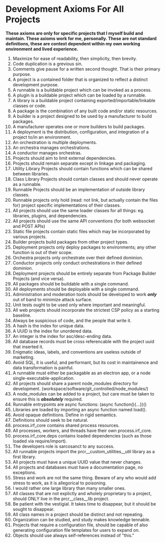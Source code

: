 # Development Axioms For All Projects

**These axioms are only for specific projects that I myself build and maintain.  These axioms work for me, personally.  These are not standard definitions, these are context dependent within my own working environment and lived experience.**


1. Maximize for ease of readability, then simplicity, then brevity.
2. Code duplication is a grevious sin.
3. Comments give pause for a written second thought.  That is their primary purpose.
4. A project is a contained folder that is organized to reflect a distinct development purpose.
5. A runnable is a buildable project which can be invoked as a process.
6. A plugin is a buildable project which can be loaded by a runnable.
7. A library is a buildable project containing exported/importable/linkable classes or code.
8. A package is the combination of any built code and/or static resources.
9. A builder is a project designed to be used by a manufacturer to build packages.
10. A manufacturer operates one or more builders to build packages.
11. A deployment is the distribution, configuration, and integration of a project to/in an environment.
12. An orchestration is multiple deployments.
13. An orchestra manages orchestrations.
14. A conductor manages orchestras.
15. Projects should aim to limit external dependencies.
16. Projects should remain separate except in linkage and packaging.
17. Utility Library Projects should contain functions which can be shared between libraries.
18. Class Library Projects should contain classes and should never operate as a runnable.
19. Runnable Projects should be an implementation of outside library classes.  
20. Runnable projects only hold (read: not link, but actually contain the files for) project specific implementations of their classes.
21. All projects should use the same loader classes for all things: eg. libraries, plugins, and dependencies.
22. All projects should use the same API conventions (for both websocket and POST APIs)
23. Static file projects contain static files which may be incorporated by various projects.
24. Builder projects build packages from other project types.
25. Deployment projects only deploy packages to environments; any other function is out of their scope.
26. Orchestra projects only orchestrate over their defined dominion.
27. Conductor projects only conduct orchestrations in their defined dominion.
28. Deployment projects should be entirely separate from Package Builder Projects (and vice versa).
29. All packages should be buildable with a single command.
30. All deployments should be deployable with a single command.
31. Administration and moderation tools should be developed to work ***only*** out of band to minimize attack surface.
32. Unit tests ought to be used only where important and meaningful.
33. All web projects should incorporate the strictest CSP policy as a starting baseline.
34. Always be suspicious of code, and the people that write it.
35. A hash is the index for unique data.
36. A UUID is the index for unordered data.
37. An integer is the index for asc/desc-ending data.
38. All database records must be cross referencable with the project uuid that inserted it.
39. Enigmatic ideas, labels, and conventions are useless outside of marketing.
40. Avoid SQL, it is useful, and performant, but its cost in maintainence and data transformation is painful.
41. A runnable must either be packagable as an electron app, or a node single-executable-application.
42. All projects should share a parent node_modules directory for development. (workspace/software/git_controlled/node_modules/)
43. A node_modules can be added to a project, but care must be taken to ensure this is ***absolutely*** required.
44. Runnable entrypoints are async functions: (async function(){...})()
45. Libraries are loaded by importing an async function named load().
46. Avoid opaque definitions.  Define in rigid semantics.
47. Definitions should seek to be natural.
48. process.irf_core contains shared process resources.  
49. All processes, workers, and threads have their own process.irf_core.
50. process.irf_core.deps contains loaded dependencies (such as those loaded via require/import).
51. The developers role is sarcosanct to any success.
52. All runnable projects import the prcr__custom_utilities__util library as a first library. 
53. All projects must have a unique UUID value that never changes.
54. All projects and databases must have a documentation page, no exceptions.
55. Stress and work are not the same thing.  Beware of any who would add stress to work, as it is allegorical to poisoning.
56. I would rather one large library than many smaller ones.
57. All classes that are not explictly and wholely proprietary to a project, should ONLY live in the prcr__class__lib project.
58. Be patient with the vestigial.  It takes time to disappear, but it should be sought to disappear.
59. All class names in a project should be distinct and not repeating.
60. Organization can be studied, and study makes knowledge tennable.
61. Projects that require a configuration file, should be capable of also generating configuration file templates for users to expand on.
62. Objects should use always self-references instead of "this."
